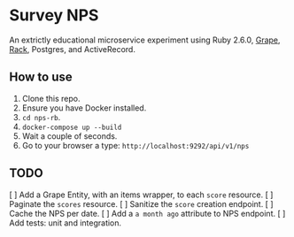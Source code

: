 # Survey NPS

An extrictly educational microservice experiment using Ruby 2.6.0, [Grape](https://github.com/ruby-grape/grape), [Rack](http://rack.github.io/), Postgres, and ActiveRecord.

## How to use
1. Clone this repo.
2. Ensure you have Docker installed.
3. `cd nps-rb`.
4. `docker-compose up --build`
5. Wait a couple of seconds.
6. Go to your browser a type: `http://localhost:9292/api/v1/nps`

## TODO
[ ] Add a Grape Entity, with an items wrapper, to each `score` resource.
[ ] Paginate the `scores` resource.
[ ] Sanitize the `score` creation endpoint.
[ ] Cache the NPS per date.
[ ] Add a `a month ago` attribute to NPS endpoint.
[ ] Add tests: unit and integration.
